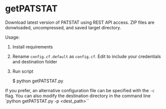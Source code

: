 # getPATSTAT

Download latest version of PATSTAT using REST API access. ZIP files are donwloaded, uncompressed, and saved target directory.

Usage:

1. Install requirements

2. Rename `config.cf.default` as `config.cf`. Edit to include your credentials and destination folder

3. Run script

    $ python getPATSTAT.py
    
If you prefer, an alternative configuration file can be specified with the `-c` flag. You can also modify the destination directory in the command line `python getPATSTAT.py -p <dest_path>``

